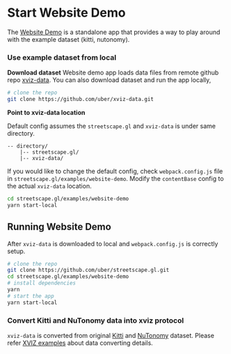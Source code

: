 # Start Website Demo

The [Website Demo](https://github.com/uber/streetscape.gl/tree/master/examples/website-demo) is a
standalone app that provides a way to play around with the example dataset (kitti, nutonomy).

### Use example dataset from local

**Download dataset** Website demo app loads data files from remote github repo
[xviz-data](https://github.com/uber/xviz-data). You can also download dataset and run the app
locally,

```bash
# clone the repo
git clone https://github.com/uber/xviz-data.git
```

**Point to xviz-data location**

Default config assumes the `streetscape.gl` and `xviz-data` is under same directory.

```
-- directory/
    |-- streetscape.gl/
    |-- xviz-data/
```

If you would like to change the default config, check `webpack.config.js` file in
`streetscape.gl/examples/website-demo`. Modify the `contentBase` config to the actual `xviz-data`
location.

```bash
cd streetscape.gl/examples/website-demo
yarn start-local
```

## Running Website Demo

After `xviz-data` is downloaded to local and `webpack.config.js` is correctly setup.

```bash
# clone the repo
git clone https://github.com/uber/streetscape.gl.git
cd streetscape.gl/examples/website-demo
# install dependencies
yarn
# start the app
yarn start-local
```

### Convert Kitti and NuTonomy data into xviz protocol

`xviz-data` is converted from original [Kitti](http://www.cvlibs.net/datasets/kitti/raw_data.php)
and [NuTonomy](https://www.nuscenes.org/download) dataset. Please refer
[XVIZ examples](https://github.com/uber/xviz/tree/master/examples/converters/kitti) about data
converting details.
